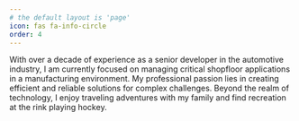 ```yaml
---
# the default layout is 'page'
icon: fas fa-info-circle
order: 4
---
```


With over a decade of experience as a senior developer in the automotive industry, I am currently focused on managing critical shopfloor applications in a manufacturing environment. My professional passion lies in creating efficient and reliable solutions for complex challenges. Beyond the realm of technology, I enjoy traveling adventures with my family and find recreation at the rink playing hockey.



